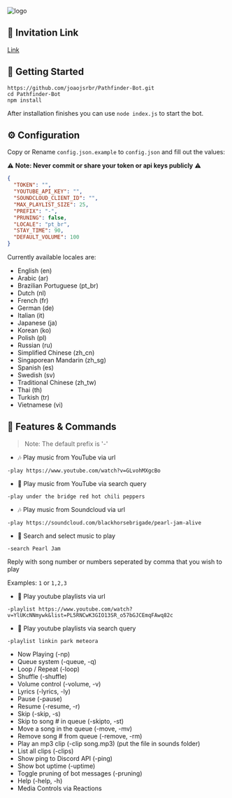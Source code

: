 ![logo](https://media2.giphy.com/media/3003MwjfivhWUU55XX/giphy.gif?cid=ecf05e47gap1eok9cx50a80dme14d1zc6n56jogouihyr79r&rid=giphy.gif&ct=g)
## 🚀 Invitation Link

<a href="https://discord.com/api/oauth2/authorize?client_id=443415127048585226&permissions=8&scope=bot" target="_blank">Link</a>

## 🚀 Getting Started 

```
https://github.com/joaojsrbr/Pathfinder-Bot.git
cd Pathfinder-Bot
npm install
```

After installation finishes you can use `node index.js` to start the bot.

## ⚙️ Configuration

Copy or Rename `config.json.example` to `config.json` and fill out the values:

⚠️ **Note: Never commit or share your token or api keys publicly** ⚠️

```json
{
  "TOKEN": "",
  "YOUTUBE_API_KEY": "",
  "SOUNDCLOUD_CLIENT_ID": "",
  "MAX_PLAYLIST_SIZE": 25,
  "PREFIX": "-",
  "PRUNING": false,
  "LOCALE": "pt_br",
  "STAY_TIME": 90,
  "DEFAULT_VOLUME": 100
}
```

Currently available locales are:
- English (en)
- Arabic (ar)
- Brazilian Portuguese (pt_br)
- Dutch (nl)
- French (fr)
- German (de)
- Italian (it)
- Japanese (ja)
- Korean (ko)
- Polish (pl)
- Russian (ru)
- Simplified Chinese (zh_cn)
- Singaporean Mandarin (zh_sg)
- Spanish (es)
- Swedish (sv)
- Traditional Chinese (zh_tw)
- Thai (th)
- Turkish (tr)
- Vietnamese (vi)

## 📝 Features & Commands

> Note: The default prefix is '-'

* 🎶 Play music from YouTube via url

`-play https://www.youtube.com/watch?v=GLvohMXgcBo`

* 🔎 Play music from YouTube via search query

`-play under the bridge red hot chili peppers`

* 🎶 Play music from Soundcloud via url

`-play https://soundcloud.com/blackhorsebrigade/pearl-jam-alive`

* 🔎 Search and select music to play

`-search Pearl Jam`

Reply with song number or numbers seperated by comma that you wish to play

Examples: `1` or `1,2,3`

* 📃 Play youtube playlists via url

`-playlist https://www.youtube.com/watch?v=YlUKcNNmywk&list=PL5RNCwK3GIO13SR_o57bGJCEmqFAwq82c`

* 🔎 Play youtube playlists via search query

`-playlist linkin park meteora`
* Now Playing (-np)
* Queue system (-queue, -q)
* Loop / Repeat (-loop)
* Shuffle (-shuffle)
* Volume control (-volume, -v)
* Lyrics (-lyrics, -ly)
* Pause (-pause)
* Resume (-resume, -r)
* Skip (-skip, -s)
* Skip to song # in queue (-skipto, -st)
* Move a song in the queue (-move, -mv)
* Remove song # from queue (-remove, -rm)
* Play an mp3 clip (-clip song.mp3) (put the file in sounds folder)
* List all clips (-clips)
* Show ping to Discord API (-ping)
* Show bot uptime (-uptime)
* Toggle pruning of bot messages (-pruning)
* Help (-help, -h)
* Media Controls via Reactions




